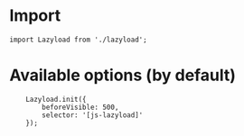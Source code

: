 # Import
```
import Lazyload from './lazyload';
```

# Available options (by default)

```
    Lazyload.init({
        beforeVisible: 500,
        selector: '[js-lazyload]'
    });
```